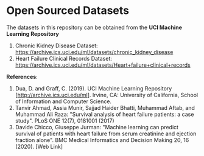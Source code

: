 # Open Sourced Datasets

The datasets in this repository can be obtained from the **UCI Machine Learning Repository**

1. Chronic Kidney Disease Dataset: https://archive.ics.uci.edu/ml/datasets/chronic_kidney_disease
2. Heart Failure Clinical Records Dataset: https://archive.ics.uci.edu/ml/datasets/Heart+failure+clinical+records

**References**:

1. Dua, D. and Graff, C. (2019). UCI Machine Learning Repository [http://archive.ics.uci.edu/ml]. Irvine, CA: University of California, School of Information and Computer Science.
2. Tanvir Ahmad, Assia Munir, Sajjad Haider Bhatti, Muhammad Aftab, and Muhammad Ali Raza: "Survival analysis of heart failure patients: a case study". PLoS ONE 12(7), 0181001 (2017)
3. Davide Chicco, Giuseppe Jurman: "Machine learning can predict survival of patients with heart failure from serum creatinine and ejection fraction alone". BMC Medical Informatics and Decision Making 20, 16 (2020). [Web Link]
